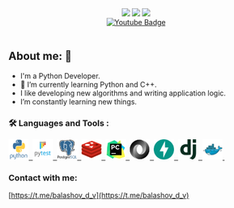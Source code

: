 <div class="row" >
    <div id="header" align="center">
        <img src="https://media.giphy.com/media/v1.Y2lkPTc5MGI3NjExajd3OXE1emJ2dnhxa3YwbDZ3d2h0MHNiaWN4enJ3Zm0wbnB3dWh1MiZlcD12MV9pbnRlcm5hbF9naWZfYnlfaWQmY3Q9Zw/coxQHKASG60HrHtvkt/giphy.gif" width="100"/>    
        <img src="https://media.giphy.com/media/v1.Y2lkPTc5MGI3NjExNDB4bjJtbXVvNnE5Z3FrdGd5N3R2ZHA3N29sMmk1aHpseGh3OWZobSZlcD12MV9pbnRlcm5hbF9naWZfYnlfaWQmY3Q9Zw/vISmwpBJUNYzukTnVx/giphy.gif" width="100"/>
        <img src="https://media3.giphy.com/media/v1.Y2lkPTc5MGI3NjExYmxwOGN2emJwbGo5dWo5OXVjbGJtbnNhNGdneDA0ZTF1cW1laXltciZlcD12MV9pbnRlcm5hbF9naWZfYnlfaWQmY3Q9Zw/GwtfUx2P2HnvByDZdg/giphy.webp" width="100"/>
    </div>
</div>

<div id="badges" align="center">
  <a href="https://t.me/balashov_d_v">
    <img src="https://img.shields.io/badge/Telegram-blue?style=for-the-badge&logo=telegram&logoColor=white" alt="Youtube Badge"/>
  </a>
</div>
<div id="badges" align="center">
    <img src="https://komarev.com/ghpvc/?username=BalDim1971&style=flat-square&color=blue" alt=""/>
</div>

## About me: 👋
- I'm a Python Developer.
- 🌱 I’m currently learning Python and C++.
- I like developing new algorithms and writing application logic.
- I’m constantly learning new things.


### :hammer_and_wrench: Languages and Tools :

<div>
    <a href="https://www.python.org/">
        <img src="https://github.com/devicons/devicon/blob/master/icons/python/python-original-wordmark.svg" title="Python" alt="Python" width="40" height="40"/>&nbsp;
    </a>
    <a href="https://docs.pytest.org/en/8.0.x/">
        <img src="https://github.com/devicons/devicon/blob/master/icons/pytest/pytest-original-wordmark.svg" title="Pytest" alt="Pytest" width="40" height="40"/>&nbsp;
    </a>   
    <a href="https://www.postgresql.org/">
        <img src="https://github.com/devicons/devicon/blob/master/icons/postgresql/postgresql-original-wordmark.svg" title="PostgreSQL" alt="PostgreSQL" width="40" height="40"/>&nbsp;
    </a> 
    <a href="https://redis.io/">
        <img src="https://github.com/devicons/devicon/blob/master/icons/redis/redis-original.svg" title="Redis" alt="Redis" width="40" height="40"/>&nbsp;
    </a> 
    <a href="https://www.jetbrains.com/ru-ru/pycharm/">
        <img src="https://github.com/devicons/devicon/blob/master/icons/pycharm/pycharm-original.svg" title="Pycharm" alt="Pycharm" width="40" height="40"/>&nbsp;
    </a> 
    <a href="https://www.json.org/json-en.html">
        <img src="https://github.com/devicons/devicon/blob/master/icons/json/json-original.svg" title="Json" alt="Json" width="40" height="40"/>&nbsp;
    </a> 
    <a href="https://fastapi.tiangolo.com/">
        <img src="https://github.com/devicons/devicon/blob/master/icons/fastapi/fastapi-original.svg" title="FastApi" alt="FastApi" width="40" height="40"/>&nbsp;
    </a> 
    <a href="https://docs.djangoproject.com/en/5.0/">
        <img src="https://github.com/devicons/devicon/blob/master/icons/django/django-plain.svg" title="Django" alt="Django" width="40" height="40"/>&nbsp;
    </a> 
    <a href="https://www.docker.com/">
        <img src="https://github.com/devicons/devicon/blob/master/icons/docker/docker-original.svg" title="Docker" alt="Docker" width="40" height="40"/>&nbsp;
    </a> 
                                
</div>

### Contact with me:
[https://t.me/balashov_d_v](https://t.me/balashov_d_v)
